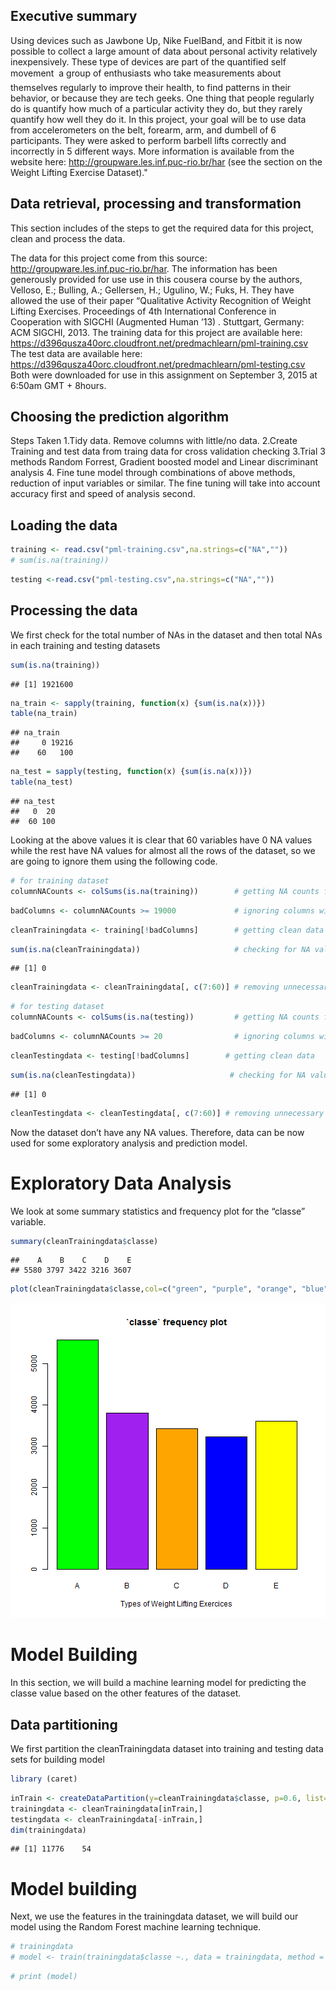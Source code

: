 ## Executive summary


Using devices such as Jawbone Up, Nike FuelBand, and Fitbit it is now possible to collect a large amount of data about personal activity relatively inexpensively. These type of devices are part of the quantified self movement  a group of enthusiasts who take measurements about themselves regularly to improve their health, to find patterns in their behavior, or because they are tech geeks. One thing that people regularly do is quantify how much of a particular activity they do, but they rarely quantify how well they do it. In this project, your goal will be to use data from accelerometers on the belt, forearm, arm, and dumbell of 6 participants. They were asked to perform barbell lifts correctly and incorrectly in 5 different ways. More information is available from the website here: http://groupware.les.inf.puc-rio.br/har (see the section on the Weight Lifting Exercise Dataset)."


## Data retrieval, processing and transformation

This section includes of the steps to get the required data for this project, clean and process the data.



The data for this project come from this source: http://groupware.les.inf.puc-rio.br/har. The information has been generously provided for use use in this cousera course by the authors, Velloso, E.; Bulling, A.; Gellersen, H.; Ugulino, W.; Fuks, H. They have allowed the use of their paper “Qualitative Activity Recognition of Weight Lifting Exercises. Proceedings of 4th International Conference in Cooperation with SIGCHI (Augmented Human ’13) . Stuttgart, Germany: ACM SIGCHI, 2013.
The training data for this project are available here:
https://d396qusza40orc.cloudfront.net/predmachlearn/pml-training.csv
The test data are available here:
https://d396qusza40orc.cloudfront.net/predmachlearn/pml-testing.csv
Both were downloaded for use in this assignment on September 3, 2015 at 6:50am GMT + 8hours.


## Choosing the prediction algorithm

Steps Taken
1.Tidy data. Remove columns with little/no data.
2.Create Training and test data from traing data for cross validation checking
3.Trial 3 methods Random Forrest, Gradient boosted model and Linear discriminant analysis
4. Fine tune model through combinations of above methods, reduction of input variables or similar. The fine tuning will take into account accuracy first and speed of analysis second. 


## Loading the data



```r
training <- read.csv("pml-training.csv",na.strings=c("NA",""))
# sum(is.na(training))
```



```r
testing <-read.csv("pml-testing.csv",na.strings=c("NA",""))
```


## Processing the data

We first check for the total number of NAs in the dataset and then total NAs in each training and testing datasets



```r
sum(is.na(training))
```

```
## [1] 1921600
```


```r
na_train <- sapply(training, function(x) {sum(is.na(x))})
table(na_train)
```

```
## na_train
##     0 19216 
##    60   100
```

```r
na_test = sapply(testing, function(x) {sum(is.na(x))})
table(na_test)
```

```
## na_test
##   0  20 
##  60 100
```


Looking at the above values it is clear that 60 variables have 0 NA values while the rest have NA values for almost all the rows of the dataset, so we are going to ignore them using the following code.



```r
# for training dataset
columnNACounts <- colSums(is.na(training))        # getting NA counts for all columns
```



```r
badColumns <- columnNACounts >= 19000             # ignoring columns with majority NA values
```



```r
cleanTrainingdata <- training[!badColumns]        # getting clean data
```



```r
sum(is.na(cleanTrainingdata))                     # checking for NA values
```

```
## [1] 0
```


```r
cleanTrainingdata <- cleanTrainingdata[, c(7:60)] # removing unnecessary columns
```


```r
# for testing dataset
columnNACounts <- colSums(is.na(testing))         # getting NA counts for all columns
```



```r
badColumns <- columnNACounts >= 20                # ignoring columns with majority NA values
```


```r
cleanTestingdata <- testing[!badColumns]        # getting clean data
```



```r
sum(is.na(cleanTestingdata))                     # checking for NA values
```

```
## [1] 0
```



```r
cleanTestingdata <- cleanTestingdata[, c(7:60)] # removing unnecessary columns
```



Now the dataset don’t have any NA values. Therefore, data can be now used for some exploratory analysis and prediction model.


# Exploratory Data Analysis

We look at some summary statistics and frequency plot for the “classe” variable.




```r
summary(cleanTrainingdata$classe)
```

```
##    A    B    C    D    E 
## 5580 3797 3422 3216 3607
```



```r
plot(cleanTrainingdata$classe,col=c("green", "purple", "orange", "blue", "yellow"),main = "`classe` frequency plot", xlab = "Types of Weight Lifting Exercices")
```

![plot of chunk unnamed-chunk-16](figure/unnamed-chunk-16.png) 


# Model Building

In this section, we will build a machine learning model for predicting the classe value based on the other features of the dataset.

## Data partitioning

We first partition the cleanTrainingdata dataset into training and testing data sets for building model



```r
library (caret)
```


```r
inTrain <- createDataPartition(y=cleanTrainingdata$classe, p=0.6, list=FALSE)
trainingdata <- cleanTrainingdata[inTrain,]
testingdata <- cleanTrainingdata[-inTrain,]
dim(trainingdata)
```

```
## [1] 11776    54
```


# Model building

Next, we use the features in the trainingdata dataset, we will build our model using the Random Forest machine learning technique.


```r
# trainingdata
# model <- train(trainingdata$classe ~., data = trainingdata, method = "rf", prox = TRUE, trControl=trainControl(method = "cv",numbe = 4,allowParallel=TRUE))
```


```r
# print (model)
```


